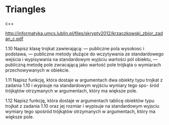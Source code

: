 # Triangles
c++

http://informatyka.umcs.lublin.pl/files/skrypty2012/krzaczkowski_zbior_zadan_c.pdf

1.10 Napisz klasę trojkat zawierającą:
— publiczne pola wysokosc i podstawa,
— publiczne metody służące do wczytywania ze standardowego wejścia
i wypisywania na standardowym wyjściu wartości pól obiektu,
— publiczną metodę pole zwracającą jako wartość pole trójkąta o wymiarach
przechowywanych w obiekcie.

1.11 Napisz funkcję, która dostaje w argumentach dwa obiekty typu trojkat
z zadania 1.10 i wypisuje na standardowym wyjściu wymiary tego spo-
śród trójkątów otrzymanych w argumentach, który ma większe pole.

1.12 Napisz funkcję, która dostaje w argumentach tablicę obiektów typu
trojkat z zadania 1.10 oraz jej rozmiar i wypisuje na standardowym
wyjsciu wymiary tego spośród trójkątów otrzymanych w argumentach,
który ma większe pole.
